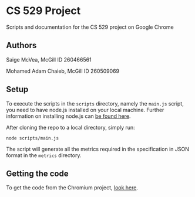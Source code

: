 # CS 529 Project

Scripts and documentation for the CS 529 project on Google Chrome

## Authors

Saige McVea, McGill ID 260466561

Mohamed Adam Chaieb, McGill ID 260509069

## Setup

To execute the scripts in the `scripts` directory, namely the `main.js` script, you need to have node.js installed on your local machine. Further information on installing node.js can [be found here](https://nodejs.org/download/).

After cloning the repo to a local directory, simply run:

```
node scripts/main.js
```

The script will generate all the metrics required in the specification in JSON format in the `metrics` directory.

## Getting the code

To get the code from the Chromium project, [look here](http://dev.chromium.org/developers/how-tos/get-the-code).